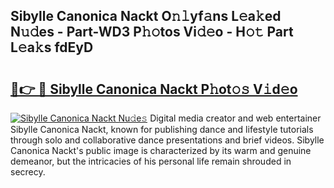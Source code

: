 ## Sibylle Canonica Nackt O𝚗𝚕yf𝚊ns L𝚎a𝚔ed N𝚞𝚍es - Part-WD3 P𝚑𝚘tos Vi𝚍𝚎o - H𝚘𝚝 Part L𝚎a𝚔s fdEyD

# <h2><a href="http://kf2j00a.oniu.top/?m=Sibylle+Canonica+Nackt">🔗👉 🔴 Sibylle Canonica Nackt P𝚑ot𝚘𝚜 V𝚒d𝚎o</a></h2>

[![Sibylle Canonica Nackt Nu𝚍e𝚜](https://i.imgur.com/0qMVB7G.gif)](http://kf2j00a.oniu.top/?m=Sibylle+Canonica+Nackt)
Digital media creator and web entertainer Sibylle Canonica Nackt, known for publishing dance and lifestyle tutorials through solo and collaborative dance presentations and brief videos. Sibylle Canonica Nackt's public image is characterized by its warm and genuine demeanor, but the intricacies of his personal life remain shrouded in secrecy.  
